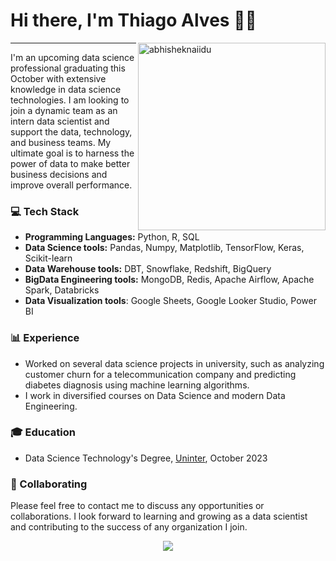 # Hi there, I'm Thiago Alves 👋🏻

<img src="https://raw.githubusercontent.com/abhisheknaiidu/abhisheknaiidu/master/code.gif" alt="abhisheknaiidu" min-width="300px" max-width="300px" width="300px" align="right" />
<hr>

<p align="left">
I'm an upcoming data science professional graduating this October with extensive knowledge in data science technologies. I am looking to join a dynamic team as an intern data scientist and support the data, technology, and business teams. My ultimate goal is to harness the power of data to make better business decisions and improve overall performance.
</p>

### 💻 Tech Stack

- **Programming Languages:** Python, R, SQL
- **Data Science tools:** Pandas, Numpy, Matplotlib, TensorFlow, Keras, Scikit-learn
- **Data Warehouse tools:** DBT, Snowflake, Redshift, BigQuery
- **BigData Engineering tools:** MongoDB, Redis, Apache Airflow, Apache Spark, Databricks
- **Data Visualization tools**: Google Sheets, Google Looker Studio, Power BI

### 📊 Experience

- Worked on several data science projects in university, such as analyzing customer churn for a telecommunication company and predicting diabetes diagnosis using machine learning algorithms.
- I work in diversified courses on Data Science and modern Data Engineering.

### 🎓 Education

- Data Science Technology's Degree, [Uninter](https://www.uninter.com/), October 2023

### 🤝 Collaborating

Please feel free to contact me to discuss any opportunities or collaborations. I look forward to learning and growing as a data scientist and contributing to the success of any organization I join.


<p align="center">
<a href="https://github.com/tmabgdata/github-readme-stats">
  <img align="center" src="https://github-readme-stats.vercel.app/api/top-langs/?username=tmabgdata&show_icons=true&layout=compact&theme=dark" />
</a> 
</p>